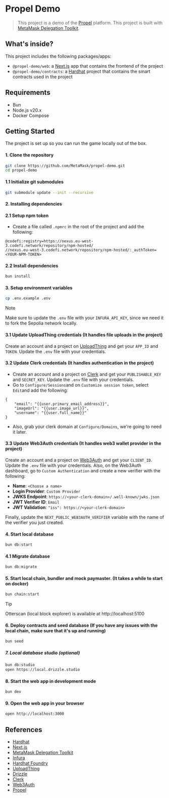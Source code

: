 # Propel Demo

> This project is a demo of the [Propel](https://propelevents.io/) platform. This project is built with [MetaMask Delegation Toolkit](https://docs.gator.metamask.io/).

## What's inside?

This project includes the following packages/apps:

- `@propel-demo/web`: a [Next.js](https://nextjs.org/) app that contains the frontend of the project
- `@propel-demo/contracts`: a [Hardhat](https://hardhat.org/) project that contains the smart contracts used in the project

## Requirements

- Bun
- Node.js v20.x
- Docker Compose

## Getting Started

The project is set up so you can run the game locally out of the box.

#### 1. Clone the repository

```bash
git clone https://github.com/MetaMask/propel-demo.git
cd propel-demo
```

#### 1.1 Initialize git submodules

```bash
git submodule update --init --recursive
```

#### 2. Installing dependencies

#### 2.1 Setup npm token

- Create a file called `.npmrc` in the root of the project and add the following:

```
@codefi:registry=https://nexus.eu-west-3.codefi.network/repository/npm-hosted/
//nexus.eu-west-3.codefi.network/repository/npm-hosted/:_authToken=<YOUR-NPM-TOKEN>
```

#### 2.2 Install dependencies

```bash
bun install
```

#### 3. Setup environment variables

```bash
cp .env.example .env
```

> [!NOTE]
> Make sure to update the `.env` file with your `INFURA_API_KEY`, since we need it to fork the Sepolia network locally.

#### 3.1 Update UploadThing credentials (It handles file uploads in the project)

Create an account and a project on [UploadThing](https://uploadthing.com/) and get your `APP_ID` and `TOKEN`. Update the `.env` file with your credentials.

#### 3.2 Update Clerk credentials (It handles authentication in the project)

- Create an account and a project on [Clerk](https://clerk.com/) and get your `PUBLISHABLE_KEY` and `SECRET_KEY`. Update the `.env` file with your credentials.
- Go to `Configure/Sessions`and on `Customize session token`, select `Edit`and add the following:

```
{
	"email": "{{user.primary_email_address}}",
	"imageUrl": "{{user.image_url}}",
	"username": "{{user.full_name}}"
}
```

- Also, grab your clerk domain at `Configure/Domains`, we're going to need it later.

#### 3.3 Update Web3Auth credentials (It handles web3 wallet provider in the project)

Create an account and a project on [Web3Auth](https://web3auth.io/) and get your `CLIENT_ID`. Update the `.env` file with your credentials.
Also, on the Web3Auth dashboard, go to `Custom Authentication` and create a new verifier with the following:

- **Name**: `<Choose a name>`
- **Login Provider**: `Custom Provider`
- **JWKS Endpoint**: `https://<your-clerk-domain>/.well-known/jwks.json`
- **JWT Verifier ID**: `Email`
- **JWT Validation**: `"iss": https://<your-clerk-domain>`

Finally, update the `NEXT_PUBLIC_WEB3AUTH_VERIFIER` variable with the name of the verifier you just created.

#### 4. Start local database

```bash
bun db:start
```

#### 4.1 Migrate database

```bash
bun db:migrate
```

#### 5. Start local chain, bundler and mock paymaster. (It takes a while to start on docker)

```bash
bun chain:start
```

> [!TIP]
> Otterscan (local block explorer) is available at http://localhost:5100

#### 6. Deploy contracts and seed database (If you have any issues with the local chain, make sure that it's up and running)

```bash
bun seed
```

##### 7. Local database studio (optional)

```bash
bun db:studio
open https://local.drizzle.studio
```

#### 8. Start the web app in development mode

```bash
bun dev
```

#### 9. Open the web app in your browser

```bash
open http://localhost:3000
```

## References

- [Hardhat](https://hardhat.org/)
- [Next.js](https://nextjs.org/)
- [MetaMask Delegation Toolkit](https://docs.gator.metamask.io/)
- [Infura](https://infura.io/)
- [Hardhat Foundry](https://hardhat.org/hardhat-foundry/)
- [UploadThing](https://uploadthing.com/)
- [Drizzle](https://orm.drizzle.team/docs/get-started-postgresql/)
- [Clerk](https://clerk.com/)
- [Web3Auth](https://web3auth.io/)
- [Propel](https://propelevents.io/)
